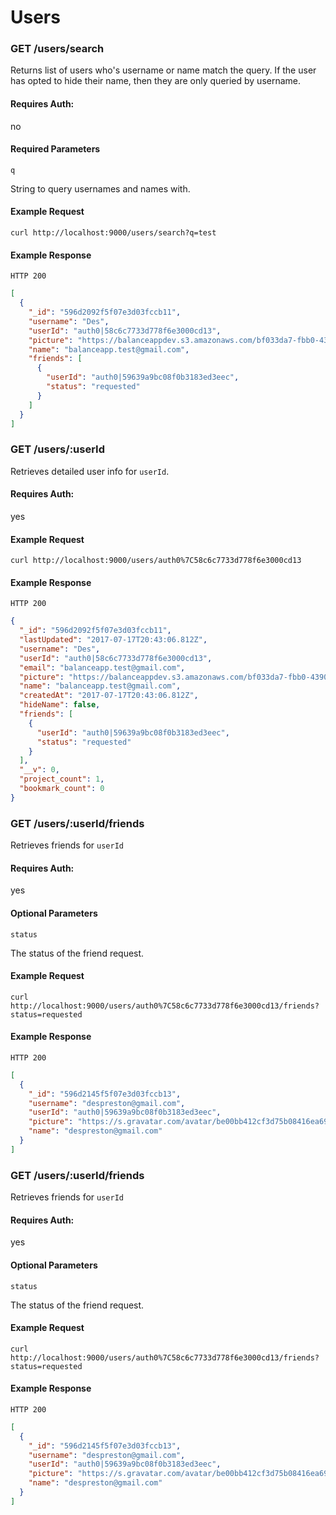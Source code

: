 Users
====

### GET /users/search
Returns list of users who's username or name match the query. If the user has opted to hide their name, then they are only queried by username.

#### Requires Auth:
no

#### Required Parameters
`q`

String to query usernames and names with.

#### Example Request
```
curl http://localhost:9000/users/search?q=test
```

#### Example Response
`HTTP 200`

```json
[
  {
    "_id": "596d2092f5f07e3d03fccb11",
    "username": "Des",
    "userId": "auth0|58c6c7733d778f6e3000cd13",
    "picture": "https://balanceappdev.s3.amazonaws.com/bf033da7-fbb0-4390-8147-0615afd7c5b8.JPG",
    "name": "balanceapp.test@gmail.com",
    "friends": [
      {
        "userId": "auth0|59639a9bc08f0b3183ed3eec",
        "status": "requested"
      }
    ]
  }
]
```

### GET /users/:userId
Retrieves detailed user info for `userId`.

#### Requires Auth:
yes

#### Example Request
```
curl http://localhost:9000/users/auth0%7C58c6c7733d778f6e3000cd13
```

#### Example Response
`HTTP 200`

```json
{
  "_id": "596d2092f5f07e3d03fccb11",
  "lastUpdated": "2017-07-17T20:43:06.812Z",
  "username": "Des",
  "userId": "auth0|58c6c7733d778f6e3000cd13",
  "email": "balanceapp.test@gmail.com",
  "picture": "https://balanceappdev.s3.amazonaws.com/bf033da7-fbb0-4390-8147-0615afd7c5b8.JPG",
  "name": "balanceapp.test@gmail.com",
  "createdAt": "2017-07-17T20:43:06.812Z",
  "hideName": false,
  "friends": [
    {
      "userId": "auth0|59639a9bc08f0b3183ed3eec",
      "status": "requested"
    }
  ],
  "__v": 0,
  "project_count": 1,
  "bookmark_count": 0
}
```

### GET /users/:userId/friends
Retrieves friends for `userId`

#### Requires Auth:
yes

#### Optional Parameters
`status`

The status of the friend request.

#### Example Request
```
curl http://localhost:9000/users/auth0%7C58c6c7733d778f6e3000cd13/friends?status=requested
```

#### Example Response
`HTTP 200`

```json
[
  {
    "_id": "596d2145f5f07e3d03fccb13",
    "username": "despreston@gmail.com",
    "userId": "auth0|59639a9bc08f0b3183ed3eec",
    "picture": "https://s.gravatar.com/avatar/be00bb412cf3d75b08416ea69b58ae88?s=480&r=pg&d=https%3A%2F%2Fcdn.auth0.com%2Favatars%2Fde.png",
    "name": "despreston@gmail.com"
  }
]
```

### GET /users/:userId/friends
Retrieves friends for `userId`

#### Requires Auth:
yes

#### Optional Parameters
`status`

The status of the friend request.

#### Example Request
```
curl http://localhost:9000/users/auth0%7C58c6c7733d778f6e3000cd13/friends?status=requested
```

#### Example Response
`HTTP 200`

```json
[
  {
    "_id": "596d2145f5f07e3d03fccb13",
    "username": "despreston@gmail.com",
    "userId": "auth0|59639a9bc08f0b3183ed3eec",
    "picture": "https://s.gravatar.com/avatar/be00bb412cf3d75b08416ea69b58ae88?s=480&r=pg&d=https%3A%2F%2Fcdn.auth0.com%2Favatars%2Fde.png",
    "name": "despreston@gmail.com"
  }
]
```
